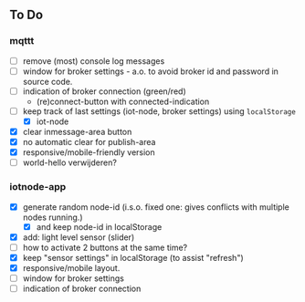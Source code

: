 ## To Do

### mqttt

* [ ] remove (most) console log messages
* [ ] window for broker settings - a.o. to avoid broker id and password in source code.
* [ ] indication of broker connection (green/red)
    * (re)connect-button with connected-indication
* [ ] keep track of last settings (iot-node, broker settings) using `localStorage`
    * [x] iot-node
* [x] clear inmessage-area button
* [x] no automatic clear for publish-area
* [x] responsive/mobile-friendly version
* [ ] world-hello verwijderen?

### iotnode-app

* [x] generate random node-id (i.s.o. fixed one: gives conflicts with multiple nodes running.)
    * [x] and keep node-id in localStorage
* [x] add: light level sensor (slider)
* [ ] how to activate 2 buttons at the same time?
* [x] keep "sensor settings" in localStorage (to assist "refresh")
* [x] responsive/mobile layout.
* [ ] window for broker settings
* [ ] indication of broker connection
